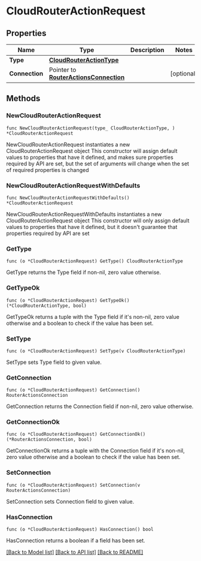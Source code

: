 # CloudRouterActionRequest

## Properties

Name | Type | Description | Notes
------------ | ------------- | ------------- | -------------
**Type** | [**CloudRouterActionType**](CloudRouterActionType.md) |  | 
**Connection** | Pointer to [**RouterActionsConnection**](RouterActionsConnection.md) |  | [optional] 

## Methods

### NewCloudRouterActionRequest

`func NewCloudRouterActionRequest(type_ CloudRouterActionType, ) *CloudRouterActionRequest`

NewCloudRouterActionRequest instantiates a new CloudRouterActionRequest object
This constructor will assign default values to properties that have it defined,
and makes sure properties required by API are set, but the set of arguments
will change when the set of required properties is changed

### NewCloudRouterActionRequestWithDefaults

`func NewCloudRouterActionRequestWithDefaults() *CloudRouterActionRequest`

NewCloudRouterActionRequestWithDefaults instantiates a new CloudRouterActionRequest object
This constructor will only assign default values to properties that have it defined,
but it doesn't guarantee that properties required by API are set

### GetType

`func (o *CloudRouterActionRequest) GetType() CloudRouterActionType`

GetType returns the Type field if non-nil, zero value otherwise.

### GetTypeOk

`func (o *CloudRouterActionRequest) GetTypeOk() (*CloudRouterActionType, bool)`

GetTypeOk returns a tuple with the Type field if it's non-nil, zero value otherwise
and a boolean to check if the value has been set.

### SetType

`func (o *CloudRouterActionRequest) SetType(v CloudRouterActionType)`

SetType sets Type field to given value.


### GetConnection

`func (o *CloudRouterActionRequest) GetConnection() RouterActionsConnection`

GetConnection returns the Connection field if non-nil, zero value otherwise.

### GetConnectionOk

`func (o *CloudRouterActionRequest) GetConnectionOk() (*RouterActionsConnection, bool)`

GetConnectionOk returns a tuple with the Connection field if it's non-nil, zero value otherwise
and a boolean to check if the value has been set.

### SetConnection

`func (o *CloudRouterActionRequest) SetConnection(v RouterActionsConnection)`

SetConnection sets Connection field to given value.

### HasConnection

`func (o *CloudRouterActionRequest) HasConnection() bool`

HasConnection returns a boolean if a field has been set.


[[Back to Model list]](../README.md#documentation-for-models) [[Back to API list]](../README.md#documentation-for-api-endpoints) [[Back to README]](../README.md)



